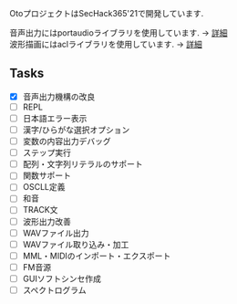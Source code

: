OtoプロジェクトはSecHack365'21で開発しています.  

音声出力にはportaudioライブラリを使用しています. -> [詳細](https://github.com/PortAudio/portaudio)  
波形描画にはaclライブラリを使用しています. -> [詳細](http://essen.osask.jp/?aclib05)  

## Tasks
- [x] 音声出力機構の改良
- [ ] REPL
- [ ] 日本語エラー表示
- [ ] 漢字/ひらがな選択オプション
- [ ] 変数の内容出力デバッグ
- [ ] ステップ実行
- [ ] 配列・文字列リテラルのサポート
- [ ] 関数サポート
- [ ] OSCLL定義
- [ ] 和音
- [ ] TRACK文
- [ ] 波形出力改善
- [ ] WAVファイル出力
- [ ] WAVファイル取り込み・加工
- [ ] MML・MIDIのインポート・エクスポート
- [ ] FM音源
- [ ] GUIソフトシンセ作成
- [ ] スペクトログラム